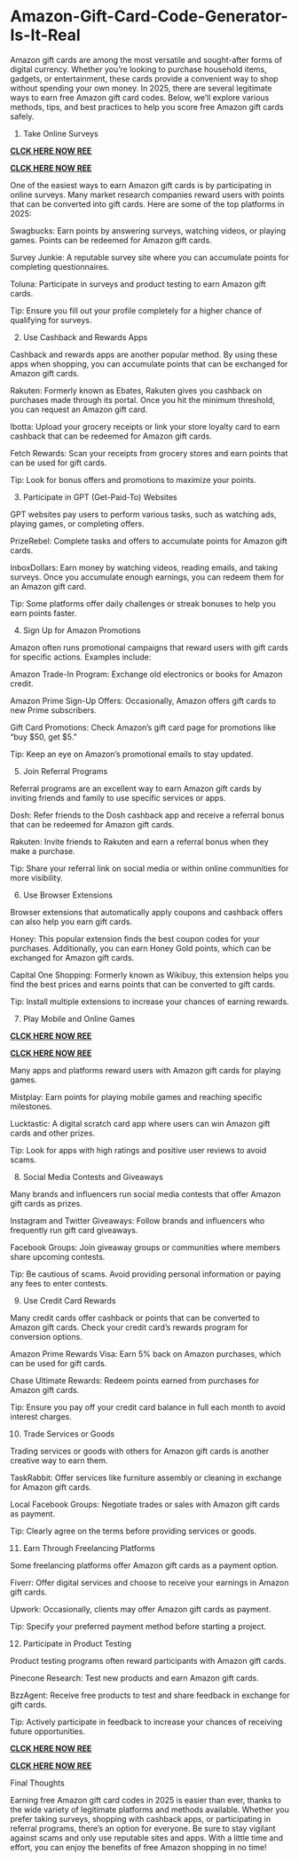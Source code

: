 # Amazon-Gift-Card-Code-Generator-Is-It-Real
Amazon gift cards are among the most versatile and sought-after forms of digital currency. Whether you’re looking to purchase household items, gadgets, or entertainment, these cards provide a convenient way to shop without spending your own money. In 2025, there are several legitimate ways to earn free Amazon gift card codes. Below, we’ll explore various methods, tips, and best practices to help you score free Amazon gift cards safely.

1. Take Online Surveys

**[CLCK HERE NOW REE](https://tinyurl.com/amazongiftcard2423)**

**[CLCK HERE NOW REE](https://tinyurl.com/amazongiftcard2423)**

One of the easiest ways to earn Amazon gift cards is by participating in online surveys. Many market research companies reward users with points that can be converted into gift cards. Here are some of the top platforms in 2025:

Swagbucks: Earn points by answering surveys, watching videos, or playing games. Points can be redeemed for Amazon gift cards.

Survey Junkie: A reputable survey site where you can accumulate points for completing questionnaires.

Toluna: Participate in surveys and product testing to earn Amazon gift cards.

Tip: Ensure you fill out your profile completely for a higher chance of qualifying for surveys.

2. Use Cashback and Rewards Apps

Cashback and rewards apps are another popular method. By using these apps when shopping, you can accumulate points that can be exchanged for Amazon gift cards.

Rakuten: Formerly known as Ebates, Rakuten gives you cashback on purchases made through its portal. Once you hit the minimum threshold, you can request an Amazon gift card.

Ibotta: Upload your grocery receipts or link your store loyalty card to earn cashback that can be redeemed for Amazon gift cards.

Fetch Rewards: Scan your receipts from grocery stores and earn points that can be used for gift cards.

Tip: Look for bonus offers and promotions to maximize your points.

3. Participate in GPT (Get-Paid-To) Websites

GPT websites pay users to perform various tasks, such as watching ads, playing games, or completing offers.

PrizeRebel: Complete tasks and offers to accumulate points for Amazon gift cards.

InboxDollars: Earn money by watching videos, reading emails, and taking surveys. Once you accumulate enough earnings, you can redeem them for an Amazon gift card.

Tip: Some platforms offer daily challenges or streak bonuses to help you earn points faster.

4. Sign Up for Amazon Promotions

Amazon often runs promotional campaigns that reward users with gift cards for specific actions. Examples include:

Amazon Trade-In Program: Exchange old electronics or books for Amazon credit.

Amazon Prime Sign-Up Offers: Occasionally, Amazon offers gift cards to new Prime subscribers.

Gift Card Promotions: Check Amazon’s gift card page for promotions like “buy $50, get $5.”

Tip: Keep an eye on Amazon’s promotional emails to stay updated.

5. Join Referral Programs

Referral programs are an excellent way to earn Amazon gift cards by inviting friends and family to use specific services or apps.

Dosh: Refer friends to the Dosh cashback app and receive a referral bonus that can be redeemed for Amazon gift cards.

Rakuten: Invite friends to Rakuten and earn a referral bonus when they make a purchase.

Tip: Share your referral link on social media or within online communities for more visibility.

6. Use Browser Extensions

Browser extensions that automatically apply coupons and cashback offers can also help you earn gift cards.

Honey: This popular extension finds the best coupon codes for your purchases. Additionally, you can earn Honey Gold points, which can be exchanged for Amazon gift cards.

Capital One Shopping: Formerly known as Wikibuy, this extension helps you find the best prices and earns points that can be converted to gift cards.

Tip: Install multiple extensions to increase your chances of earning rewards.

7. Play Mobile and Online Games

**[CLCK HERE NOW REE](https://tinyurl.com/amazongiftcard2423)**

**[CLCK HERE NOW REE](https://tinyurl.com/amazongiftcard2423)**

Many apps and platforms reward users with Amazon gift cards for playing games.

Mistplay: Earn points for playing mobile games and reaching specific milestones.

Lucktastic: A digital scratch card app where users can win Amazon gift cards and other prizes.

Tip: Look for apps with high ratings and positive user reviews to avoid scams.

8. Social Media Contests and Giveaways

Many brands and influencers run social media contests that offer Amazon gift cards as prizes.

Instagram and Twitter Giveaways: Follow brands and influencers who frequently run gift card giveaways.

Facebook Groups: Join giveaway groups or communities where members share upcoming contests.

Tip: Be cautious of scams. Avoid providing personal information or paying any fees to enter contests.

9. Use Credit Card Rewards

Many credit cards offer cashback or points that can be converted to Amazon gift cards. Check your credit card’s rewards program for conversion options.

Amazon Prime Rewards Visa: Earn 5% back on Amazon purchases, which can be used for gift cards.

Chase Ultimate Rewards: Redeem points earned from purchases for Amazon gift cards.

Tip: Ensure you pay off your credit card balance in full each month to avoid interest charges.

10. Trade Services or Goods

Trading services or goods with others for Amazon gift cards is another creative way to earn them.

TaskRabbit: Offer services like furniture assembly or cleaning in exchange for Amazon gift cards.

Local Facebook Groups: Negotiate trades or sales with Amazon gift cards as payment.

Tip: Clearly agree on the terms before providing services or goods.

11. Earn Through Freelancing Platforms

Some freelancing platforms offer Amazon gift cards as a payment option.

Fiverr: Offer digital services and choose to receive your earnings in Amazon gift cards.

Upwork: Occasionally, clients may offer Amazon gift cards as payment.

Tip: Specify your preferred payment method before starting a project.

12. Participate in Product Testing

Product testing programs often reward participants with Amazon gift cards.

Pinecone Research: Test new products and earn Amazon gift cards.

BzzAgent: Receive free products to test and share feedback in exchange for gift cards.

Tip: Actively participate in feedback to increase your chances of receiving future opportunities.

**[CLCK HERE NOW REE](https://tinyurl.com/amazongiftcard2423)**

**[CLCK HERE NOW REE](https://tinyurl.com/amazongiftcard2423)**

Final Thoughts

Earning free Amazon gift card codes in 2025 is easier than ever, thanks to the wide variety of legitimate platforms and methods available. Whether you prefer taking surveys, shopping with cashback apps, or participating in referral programs, there’s an option for everyone. Be sure to stay vigilant against scams and only use reputable sites and apps. With a little time and effort, you can enjoy the benefits of free Amazon shopping in no time!
